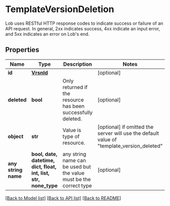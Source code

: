 # TemplateVersionDeletion

Lob uses RESTful HTTP response codes to indicate success or failure of an API request. In general, 2xx indicates success, 4xx indicate an input error, and 5xx indicates an error on Lob's end.

## Properties
Name | Type | Description | Notes
------------ | ------------- | ------------- | -------------
**id** | [**VrsnId**](VrsnId.md) |  | [optional] 
**deleted** | **bool** | Only returned if the resource has been successfully deleted. | [optional] 
**object** | **str** | Value is type of resource. | [optional]  if omitted the server will use the default value of "template_version_deleted"
**any string name** | **bool, date, datetime, dict, float, int, list, str, none_type** | any string name can be used but the value must be the correct type | [optional]

[[Back to Model list]](../README.md#documentation-for-models) [[Back to API list]](../README.md#documentation-for-api-endpoints) [[Back to README]](../README.md)



